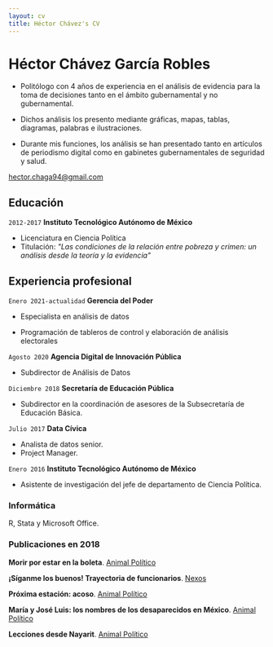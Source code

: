 ```yaml
---
layout: cv
title: Héctor Chávez's CV
---
```

# Héctor Chávez García Robles


- Politólogo con 4 años de experiencia en el análisis de evidencia para la toma de decisiones tanto en el ámbito gubernamental y no gubernamental.

- Dichos análisis los presento mediante gráficas, mapas, tablas, diagramas, palabras e ilustraciones.

- Durante mis funciones, los análisis se han presentado tanto en artículos de periodismo digital como en gabinetes gubernamentales de seguridad y salud.

<div id="webaddress">
<a href="hector.chaga94@gmail.com">hector.chaga94@gmail.com</a>
</div>

## Educación

`2012-2017`
__Instituto Tecnológico Autónomo de México__
- Licenciatura en Ciencia Política
- Titulación: *"Las condiciones de la relación entre pobreza y crimen: un análisis desde la teoría y la evidencia"*


## Experiencia profesional
`Enero 2021-actualidad`
__Gerencia del Poder__
- Especialista en análisis de datos 
* Programación de tableros de control y elaboración de análisis electorales 

`Agosto 2020`
__Agencia Digital de Innovación Pública__
- Subdirector de Análisis de Datos

`Diciembre 2018`
__Secretaría de Educación Pública__
- Subdirector en la coordinación de asesores de la Subsecretaría de Educación Básica.

`Julio 2017`
__Data Cívica__
- Analista de datos senior. 
- Project Manager.

`Enero 2016`
__Instituto Tecnológico Autónomo de México__
- Asistente de investigación del jefe de departamento de Ciencia Política.

### Informática

R, Stata y Microsoft Office.

### Publicaciones en 2018

**Morir por estar en la boleta**. [Animal Político](https://www.animalpolitico.com/el-foco/morir-por-estar-en-la-boleta-los-candidatos-asesinados-en-mexico/)

**¡Síganme los buenos! Trayectoria de funcionarios**. [Nexos](https://parentesis.nexos.com.mx/?p=275) 

**Próxima estación: acoso**. [Animal Político](https://www.animalpolitico.com/el-foco/proxima-estacion-acoso/)

**María y José Luis: los nombres de los desaparecidos en México**. [Animal Político](https://www.animalpolitico.com/el-foco/maria-guadalupe-jose-luis-nombres-desaparecidos/)

**Lecciones desde Nayarit**. [Animal Político](https://www.animalpolitico.com/blogueros-el-foco/2018/01/19/lecciones-desde-nayarit-desapariciones-fosas-y-manipulacion-de-datos/)

